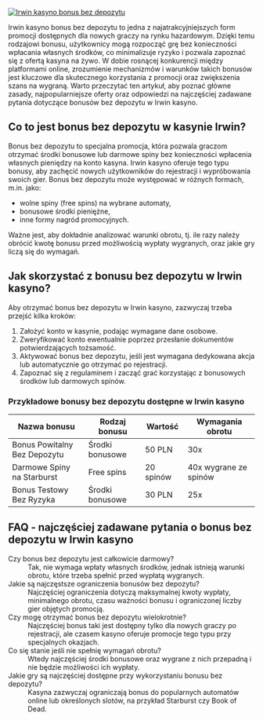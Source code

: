 [![Irwin kasyno bonus bez depozytu](https://123-caf.pages.dev/gitsignup.png)](https://vrmoo.ru/Bt82HjjY)

<p>Irwin kasyno bonus bez depozytu to jedna z najatrakcyjniejszych form promocji dostępnych dla nowych graczy na rynku hazardowym. Dzięki temu rodzajowi bonusu, użytkownicy mogą rozpocząć grę bez konieczności wpłacania własnych środków, co minimalizuje ryzyko i pozwala zapoznać się z ofertą kasyna na żywo. W dobie rosnącej konkurencji między platformami online, zrozumienie mechanizmów i warunków takich bonusów jest kluczowe dla skutecznego korzystania z promocji oraz zwiększenia szans na wygraną. Warto przeczytać ten artykuł, aby poznać główne zasady, najpopularniejsze oferty oraz odpowiedzi na najczęściej zadawane pytania dotyczące bonusów bez depozytu w Irwin kasyno.</p>  <h2>Co to jest bonus bez depozytu w kasynie Irwin?</h2> <p>Bonus bez depozytu to specjalna promocja, która pozwala graczom otrzymać środki bonusowe lub darmowe spiny bez konieczności wpłacenia własnych pieniędzy na konto kasyna. Irwin kasyno oferuje tego typu bonusy, aby zachęcić nowych użytkowników do rejestracji i wypróbowania swoich gier. Bonus bez depozytu może występować w różnych formach, m.in. jako:</p> <ul>   <li>wolne spiny (free spins) na wybrane automaty,</li>   <li>bonusowe środki pieniężne,</li>   <li>inne formy nagród promocyjnych.</li> </ul> <p>Ważne jest, aby dokładnie analizować warunki obrotu, tj. ile razy należy obrócić kwotę bonusu przed możliwością wypłaty wygranych, oraz jakie gry liczą się do wymagań.</p>  <h2>Jak skorzystać z bonusu bez depozytu w Irwin kasyno?</h2> <p>Aby otrzymać bonus bez depozytu w Irwin kasyno, zazwyczaj trzeba przejść kilka kroków:</p> <ol>   <li>Założyć konto w kasynie, podając wymagane dane osobowe.</li>   <li>Zweryfikować konto ewentualnie poprzez przesłanie dokumentów potwierdzających tożsamość.</li>   <li>Aktywować bonus bez depozytu, jeśli jest wymagana dedykowana akcja lub automatycznie go otrzymać po rejestracji.</li>   <li>Zapoznać się z regulaminem i zacząć grać korzystając z bonusowych środków lub darmowych spinów.</li> </ol>  <h3>Przykładowe bonusy bez depozytu dostępne w Irwin kasyno</h3> <table>   <thead>     <tr>       <th>Nazwa bonusu</th>       <th>Rodzaj bonusu</th>       <th>Wartość</th>       <th>Wymagania obrotu</th>     </tr>   </thead>   <tbody>     <tr>       <td>Bonus Powitalny Bez Depozytu</td>       <td>Środki bonusowe</td>       <td>50 PLN</td>       <td>30x</td>     </tr>     <tr>       <td>Darmowe Spiny na Starburst</td>       <td>Free spins</td>       <td>20 spinów</td>       <td>40x wygrane ze spinów</td>     </tr>     <tr>       <td>Bonus Testowy Bez Ryzyka</td>       <td>Środki bonusowe</td>       <td>30 PLN</td>       <td>25x</td>     </tr>   </tbody> </table>  <h2>FAQ - najczęściej zadawane pytania o bonus bez depozytu w Irwin kasyno</h2> <dl>   <dt>Czy bonus bez depozytu jest całkowicie darmowy?</dt>   <dd>Tak, nie wymaga wpłaty własnych środków, jednak istnieją warunki obrotu, które trzeba spełnić przed wypłatą wygranych.</dd>    <dt>Jakie są najczęstsze ograniczenia bonusów bez depozytu?</dt>   <dd>Najczęściej ograniczenia dotyczą maksymalnej kwoty wypłaty, minimalnego obrotu, czasu ważności bonusu i ograniczonej liczby gier objętych promocją.</dd>    <dt>Czy mogę otrzymać bonus bez depozytu wielokrotnie?</dt>   <dd>Najczęściej bonus taki jest dostępny tylko dla nowych graczy po rejestracji, ale czasem kasyno oferuje promocje tego typu przy specjalnych okazjach.</dd>    <dt>Co się stanie jeśli nie spełnię wymagań obrotu?</dt>   <dd>Wtedy najczęściej środki bonusowe oraz wygrane z nich przepadną i nie będzie możliwości ich wypłaty.</dd>    <dt>Jakie gry są najczęściej dostępne przy wykorzystaniu bonusu bez depozytu?</dt>   <dd>Kasyna zazwyczaj ograniczają bonus do popularnych automatów online lub określonych slotów, na przykład Starburst czy Book of Dead.</dd> </dl>